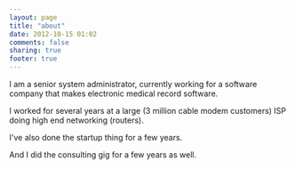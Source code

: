 ```yaml
---
layout: page
title: "about"
date: 2012-10-15 01:02
comments: false
sharing: true
footer: true
---
```


I am a senior system administrator, currently working for a software company that makes electronic medical record software.  

I worked for several years at a large (3 million cable modem customers) ISP doing high end networking (routers).

I've also done the startup thing for a few years.  

And I did the consulting gig for a few years as well.  

